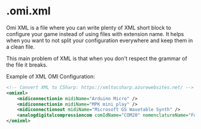 # .omi.xml

Omi XML is a file where you can write plenty of XML short block to configure your game instead of using files with extension name.
It helps when you want to not split your configuration everywhere and keep them in a clean file.

This main problem of XML is that when you don't respect the grammar of the file it breaks.


Example of XML OMI Configuration:  
``` xml
<!-- Convert XML to CSharp: https://xmltocsharp.azurewebsites.net/ -->
<omixml>
    <midiconnectionin midiName="Arduino Micro" />
    <midiconnectionin midiName="MPK mini play" />
    <midiconnectionout midiName="Microsoft GS Wavetable Synth" />  
    <analogdigitalcompressioncom comIdName="COM20" nomenclatureName="FootPattern" />
</omixml>
```
